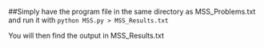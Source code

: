 ##Simply have the program file in the same directory as 
MSS_Problems.txt and run it with
	`python MSS.py > MSS_Results.txt`

You will then find the output in MSS_Results.txt
